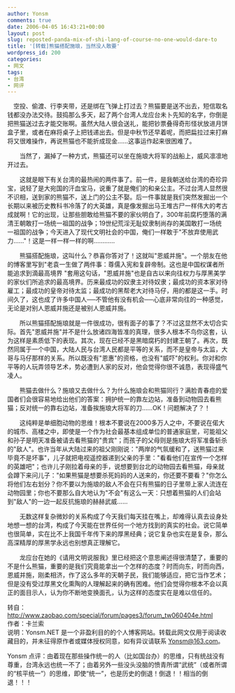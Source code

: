 ```yaml
---
author: Yonsm
comments: true
date: 2006-04-05 16:43:21+00:00
layout: post
slug: reposted-panda-mix-of-shi-lang-of-course-no-one-would-dare-to
title: '[转载]熊猫搭配施琅，当然没人敢要'
wordpress_id: 200
categories:
- 网文
tags:
- 台湾
- 网评
---
```


　空投、偷渡、行李夹带，还是绑在飞弹上打过去？熊猫要是送不出去，短信取名钱都没办法交待。鼓捣那么多天，起了两个台湾人龙应台未卜先知的名字，你倒是把熊猫送过去才能交账啊。虽然大陆人很会送礼，能把钞票叠得奇形怪状放进月饼盒子里，或者在麻将桌子上把钱递出去。但是中秋节还早着呢，而把扁拉过来打麻将又很难操作，再说熊猫也不能折成现金……这事运作起来很困难了。   
  
　　当然了，漏掉了一种方式，熊猫还可以坐在施琅大将军的战船上，威风凛凛地开过去。 <!-- more -->  
  
　　这就是眼下有关台湾的最热闹的两件事了。前一件，是我朝送给台湾的奇珍异宝，说轻了是大宛国的汗血宝马，说重了就是俺们的和亲公主。不过台湾人显然很不识相，送到家的熊猫不，送上门的公主不娶。后一件事就是我们突然发掘出一个长期以来被历史教科书冷落了的大英雄，真是像发掘出马王堆古尸一样伟大的考古成就啊！它的出现，让那些胆敢给熊猫不要的家伙明白了，300年前腐朽堕落的满清王朝敢打一场统一祖国的战争；19世纪荒淫无耻奴隶制尚存的美国敢打一场统一祖国的战争；今天进入了现代文明社会的中国，俺们一样敢于"不放弃使用武力……"！这是一样一样一样的啊…………   
  
　　熊猫搭配施琅，这叫什么？恭喜你答对了！这就叫"恩威并施"。一个朋友在他的博客里写到"老袁一生做了两件事：尊儒入宪和复辟帝制。这也是中国权谋者所能追求到滴最高境界 "套用这句话，"恩威并施"也是自古以来向往权力与厚黑美学的家伙们所追求的最高境界。历来最成功的奴隶主对待奴隶；最成功的资本家对待雇工；最成功的皇帝对待太监；最成功的黑帮老大对待马仔，用的都是这一手。时间久了，这也成了许多中国人──不管他有没有机会──心底非常向往的一种感觉，无论是对别人恩威并施还是被别人恩威并施。   
  
　　所以熊猫搭配施琅就是一件很成功，很有面子的事了？不过这显然不太切合实际。首先"恩威并施"并不是什么放诸四海皆准的真理，很多人根本不鸟你这套，认为这样是素质低下的表现。其次，现在已经不是黑暗腐朽的封建王朝了。再次，既然同属于一个中国，大陆人民与台湾人民都是平等的关系，而不是皇帝与太监，大哥与马仔那样的关系。所以既没有"恩惠"的资格，也没有"威吓"的权利。你对和你平等的人玩弄领导艺术，势必遭到人家的反对，他会觉得你很不诚恳，表现得盛气凌人。   
  
　　熊猫去做什么？施琅又去做什么？为什么施琅会和熊猫同行？满脸青春痘的爱国者们会很容易地给出他们的答案：拥护统一的靠左边站，准备到动物园去看熊猫；反对统一的靠右边站，准备挨施琅大将军的刀……OK！问题解决了？！   
  
　　这纯粹是单细胞动物的思维！根本不要说在2000多万人之中，不要说在偌大的城市、高楼之中，即使是一个作为社会最基本组成单位的普通家庭里，可能祖父和孙子是明天准备被请去看熊猫的"贵宾"；而孩子的父母则是施琅大将军准备斩杀的"敌人"。也许当年从大陆过来的祖父刚刚说："两岸的气氛缓和了，送熊猫过来毕竟不是坏事"，儿子就把电视遥控器递到父亲的手里："看看他们在宣传一个怎样的英雄吧"；也许儿子刚拉着母亲的手，说想要到台北的动物园去看熊猫，母亲就会蹲下来问儿子："如果熊猫是想要杀死妈妈的人送来的，你还要不要看？"你怎么将他们左右划分？你不要以为施琅的敌人不会在只有熊猫的日子里带上家人流连在动物园里；你也不要那么自大地认为"不会"有这么一天：只想着熊猫的人们会站到"敌人"的一边一起反抗施琅的赫赫武威……   
  
　　无数这样复杂微妙的关系构成了今天我们每天挂在嘴上，却难得认真去设身处地想一想的台湾，构成了今天能在世界任何一个地方找到的真实的社会。说它简单也很简单，实在比不上我国千年传下来的厚黑经典；说它复杂也实在是复杂，那么高深精厚的厚黑学永远也别想真正理解它。   
  
　　龙应台在她的《请用文明说服我》里已经把这个意思阐述得很清楚了，重要的不是什么熊猫，重要的是我们究竟能拿出一个怎样的态度？时而向东，时而向西，恩威并施，刚柔相济，作了这么多年的天朝子民，我们能够适应，把它当作艺术；但是没有受过厚黑文化熏陶的人理解起来的确有困难。他们会觉得你根本不会以真正的面目示人，认为你不断地变换面孔，认为这样的态度实在是难以信任的。   
  
  
转自：http://www.zaobao.com/special/forum/pages3/forum_tw060404e.html  
作者：卡兰索  
说明：Yonsm.NET 是一个非盈利目的的个人博客网站。转载此网文仅用于阅读收藏目的，并未征得原作者或媒体授权同意，如有异议请联系 Yonsm@163.com。  
  
Yonsm 点评：由着现在那些操作统一的人（比如国台办）的思维，只有统战没有尊重，台湾永远也统一不了；由着另外一些没头没脑的愤青所谓“武统”（或者所谓的“核平统一”）的思维，即使“统一”，也是历史的倒退！倒退！！相当的倒退！！！
